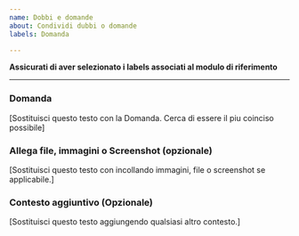 ```yaml
---
name: Dobbi e domande
about: Condividi dubbi o domande 
labels: Domanda

---
```


**Assicurati di aver selezionato i labels associati al modulo di riferimento**

_________

### Domanda
[Sostituisci questo testo con la Domanda. Cerca di essere il piu coinciso possibile]

### Allega file, immagini o Screenshot (opzionale)
[Sostituisci questo testo con incollando immagini, file o screenshot se applicabile.]

### Contesto aggiuntivo (Opzionale)
[Sostituisci questo testo aggiungendo qualsiasi altro contesto.]
